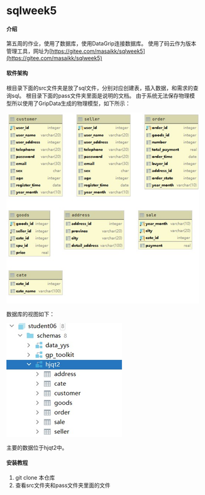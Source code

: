 # sqlweek5

#### 介绍

第五周的作业，使用了数据库，使用DataGrip连接数据库。
使用了码云作为版本管理工具，网址为[https://gitee.com/masaikk/sqlweek5](https://gitee.com/masaikk/sqlweek5)

#### 软件架构

根目录下面的src文件夹是放了sql文件，分别对应创建表，插入数据，和需求的查询sql。
根目录下面的pass文件夹里面是说明的文档。
由于系统无法保存物理模型所以使用了GripData生成的物理模型，如下所示：


![model](model.jpg)


数据库的视图如下：


![schema](schemas.jpg)

主要的数据位于hjqt2中。

#### 安装教程

1. git clone 本仓库
2. 查看src文件夹和pass文件夹里面的文件


